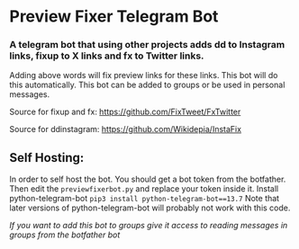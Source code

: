 # Preview Fixer Telegram Bot
### A telegram bot that using other projects adds dd to Instagram links, fixup to X links and fx to Twitter links.

Adding above words will fix preview links for these links. This bot will do this automatically.
This bot can be added to groups or be used in personal messages.



Source for fixup and fx:
https://github.com/FixTweet/FxTwitter

Source for ddinstagram:
https://github.com/Wikidepia/InstaFix



## Self Hosting:

In order to self host the bot. You should get a bot token from the botfather.
Then edit the `previewfixerbot.py` and replace your token inside it.
Install python-telegram-bot
`pip3 install python-telegram-bot==13.7`
Note that later versions of python-telegram-bot will probably not work with this code.


*If you want to add this bot to groups give it access to reading messages in groups from the botfather bot*
